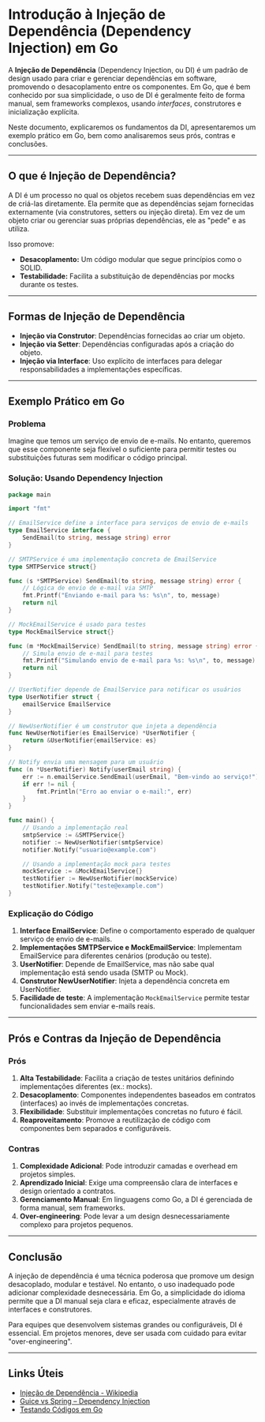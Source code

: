 # Introdução à Injeção de Dependência (Dependency Injection) em Go

A **Injeção de Dependência** (Dependency Injection, ou DI) é um padrão de design usado para criar e gerenciar
dependências em software, promovendo o desacoplamento entre os componentes. Em Go, que é bem conhecido por sua
simplicidade, o uso de DI é geralmente feito de forma manual, sem frameworks complexos, usando *interfaces*,
construtores e inicialização explícita.

Neste documento, explicaremos os fundamentos da DI, apresentaremos um exemplo prático em Go, bem como analisaremos seus
prós, contras e conclusões.

---

## O que é Injeção de Dependência?

A DI é um processo no qual os objetos recebem suas dependências em vez de criá-las diretamente. Ela permite que as
dependências sejam fornecidas externamente (via construtores, setters ou injeção direta). Em vez de um objeto criar ou
gerenciar suas próprias dependências, ele as "pede" e as utiliza.

Isso promove:

- **Desacoplamento:** Um código modular que segue princípios como o SOLID.
- **Testabilidade:** Facilita a substituição de dependências por mocks durante os testes.

---

## Formas de Injeção de Dependência

- **Injeção via Construtor**: Dependências fornecidas ao criar um objeto.
- **Injeção via Setter**: Dependências configuradas após a criação do objeto.
- **Injeção via Interface**: Uso explícito de interfaces para delegar responsabilidades a implementações específicas.

---

## Exemplo Prático em Go

### Problema

Imagine que temos um serviço de envio de e-mails. No entanto, queremos que esse componente seja flexível o suficiente
para permitir testes ou substituições futuras sem modificar o código principal.

### Solução: Usando Dependency Injection

```go
package main

import "fmt"

// EmailService define a interface para serviços de envio de e-mails
type EmailService interface {
	SendEmail(to string, message string) error
}

// SMTPService é uma implementação concreta de EmailService
type SMTPService struct{}

func (s *SMTPService) SendEmail(to string, message string) error {
	// Lógica de envio de e-mail via SMTP
	fmt.Printf("Enviando e-mail para %s: %s\n", to, message)
	return nil
}

// MockEmailService é usado para testes
type MockEmailService struct{}

func (m *MockEmailService) SendEmail(to string, message string) error {
	// Simula envio de e-mail para testes
	fmt.Printf("Simulando envio de e-mail para %s: %s\n", to, message)
	return nil
}

// UserNotifier depende de EmailService para notificar os usuários
type UserNotifier struct {
	emailService EmailService
}

// NewUserNotifier é um construtor que injeta a dependência
func NewUserNotifier(es EmailService) *UserNotifier {
	return &UserNotifier{emailService: es}
}

// Notify envia uma mensagem para um usuário
func (n *UserNotifier) Notify(userEmail string) {
	err := n.emailService.SendEmail(userEmail, "Bem-vindo ao serviço!")
	if err != nil {
		fmt.Println("Erro ao enviar o e-mail:", err)
	}
}

func main() {
	// Usando a implementação real
	smtpService := &SMTPService{}
	notifier := NewUserNotifier(smtpService)
	notifier.Notify("usuario@example.com")

	// Usando a implementação mock para testes
	mockService := &MockEmailService{}
	testNotifier := NewUserNotifier(mockService)
	testNotifier.Notify("teste@example.com")
}
```

### Explicação do Código

1. **Interface EmailService**: Define o comportamento esperado de qualquer serviço de envio de e-mails.
2. **Implementações SMTPService e MockEmailService**: Implementam EmailService para diferentes cenários (produção ou
   teste).
3. **UserNotifier**: Depende de EmailService, mas não sabe qual implementação está sendo usada (SMTP ou Mock).
4. **Construtor NewUserNotifier**: Injeta a dependência concreta em UserNotifier.
5. **Facilidade de teste**: A implementação `MockEmailService` permite testar funcionalidades sem enviar e-mails reais.

---

## Prós e Contras da Injeção de Dependência

### **Prós**

1. **Alta Testabilidade**: Facilita a criação de testes unitários definindo implementações diferentes (ex.: mocks).
2. **Desacoplamento**: Componentes independentes baseados em contratos (interfaces) ao invés de implementações
   concretas.
3. **Flexibilidade**: Substituir implementações concretas no futuro é fácil.
4. **Reaproveitamento**: Promove a reutilização de código com componentes bem separados e configuráveis.

### **Contras**

1. **Complexidade Adicional**: Pode introduzir camadas e overhead em projetos simples.
2. **Aprendizado Inicial**: Exige uma compreensão clara de interfaces e design orientado a contratos.
3. **Gerenciamento Manual**: Em linguagens como Go, a DI é gerenciada de forma manual, sem frameworks.
4. **Over-engineering**: Pode levar a um design desnecessariamente complexo para projetos pequenos.

---

## Conclusão

A injeção de dependência é uma técnica poderosa que promove um design desacoplado, modular e testável. No entanto, o uso
inadequado pode adicionar complexidade desnecessária. Em Go, a simplicidade do idioma permite que a DI manual seja clara
e eficaz, especialmente através de interfaces e construtores.

Para equipes que desenvolvem sistemas grandes ou configuráveis, DI é essencial. Em projetos menores, deve ser usada com
cuidado para evitar "over-engineering".

---

## Links Úteis

- [Injeção de Dependência - Wikipedia](https://pt.wikipedia.org/wiki/Inje%C3%A7%C3%A3o_de_depend%C3%AAncia)
- [Guice vs Spring – Dependency Injection](https://www.baeldung.com/guice-spring-dependency-injection)
- [Testando Códigos em Go](https://pkg.go.dev/testing)
